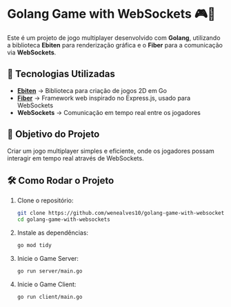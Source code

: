 # Golang Game with WebSockets 🎮🚀  

Este é um projeto de jogo multiplayer desenvolvido com **Golang**, utilizando a biblioteca **Ebiten** para renderização gráfica e o **Fiber** para a comunicação via **WebSockets**.  

## 🚀 Tecnologias Utilizadas  
- **[Ebiten](https://ebiten.org/)** → Biblioteca para criação de jogos 2D em Go  
- **[Fiber](https://gofiber.io/)** → Framework web inspirado no Express.js, usado para WebSockets  
- **WebSockets** → Comunicação em tempo real entre os jogadores  

## 🎯 Objetivo do Projeto  
Criar um jogo multiplayer simples e eficiente, onde os jogadores possam interagir em tempo real através de WebSockets.  

## 🛠️ Como Rodar o Projeto  
1. Clone o repositório:  
   ```sh
   git clone https://github.com/wenealves10/golang-game-with-websockets.git
   cd golang-game-with-websockets
   ```
2. Instale as dependências:
   ```sh 
   go mod tidy
   ```
3. Inicie o Game Server:
   ```sh 
   go run server/main.go
   ```
4. Inicie o Game Client:
   ```sh 
   go run client/main.go
   ```

